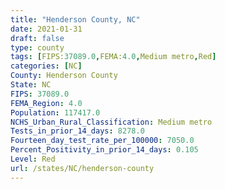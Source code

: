 ```yaml
---
title: "Henderson County, NC"
date: 2021-01-31
draft: false
type: county
tags: [FIPS:37089.0,FEMA:4.0,Medium metro,Red]
categories: [NC]
County: Henderson County
State: NC
FIPS: 37089.0
FEMA_Region: 4.0
Population: 117417.0
NCHS_Urban_Rural_Classification: Medium metro
Tests_in_prior_14_days: 8278.0
Fourteen_day_test_rate_per_100000: 7050.0
Percent_Positivity_in_prior_14_days: 0.105
Level: Red
url: /states/NC/henderson-county
---
```



